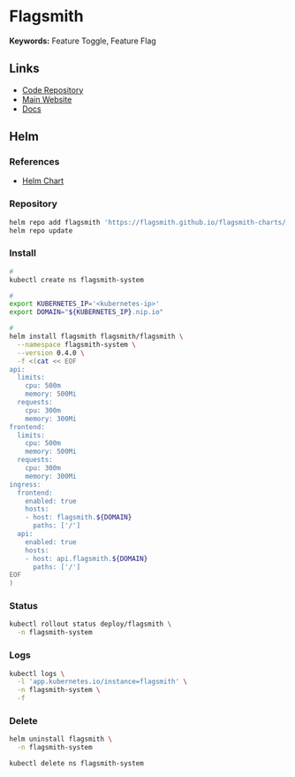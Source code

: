 # Flagsmith

<!--
https://kubernetes.io/docs/reference/command-line-tools-reference/feature-gates/

https://github.com/growthbook/growthbook
https://configcat.com/
-->

**Keywords:** Feature Toggle, Feature Flag

## Links

- [Code Repository](https://github.com/Flagsmith/flagsmith)
- [Main Website](https://flagsmith.com)
- [Docs](https://docs.flagsmith.com)

## Helm

### References

- [Helm Chart](https://github.com/Flagsmith/flagsmith-charts/tree/main/charts/flagsmith)

### Repository

```sh
helm repo add flagsmith 'https://flagsmith.github.io/flagsmith-charts/'
helm repo update
```

### Install

```sh
#
kubectl create ns flagsmith-system

#
export KUBERNETES_IP='<kubernetes-ip>'
export DOMAIN="${KUBERNETES_IP}.nip.io"

#
helm install flagsmith flagsmith/flagsmith \
  --namespace flagsmith-system \
  --version 0.4.0 \
  -f <(cat << EOF
api:
  limits:
    cpu: 500m
    memory: 500Mi
  requests:
    cpu: 300m
    memory: 300Mi
frontend:
  limits:
    cpu: 500m
    memory: 500Mi
  requests:
    cpu: 300m
    memory: 300Mi
ingress:
  frontend:
    enabled: true
    hosts:
    - host: flagsmith.${DOMAIN}
      paths: ['/']
  api:
    enabled: true
    hosts:
    - host: api.flagsmith.${DOMAIN}
      paths: ['/']
EOF
)
```

### Status

```sh
kubectl rollout status deploy/flagsmith \
  -n flagsmith-system
```

### Logs

```sh
kubectl logs \
  -l 'app.kubernetes.io/instance=flagsmith' \
  -n flagsmith-system \
  -f
```

### Delete

```sh
helm uninstall flagsmith \
  -n flagsmith-system

kubectl delete ns flagsmith-system
```
